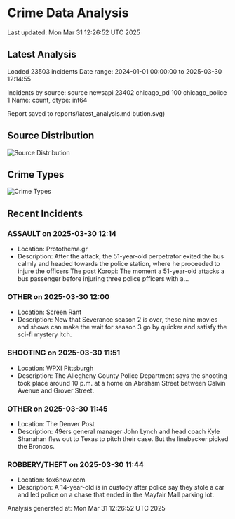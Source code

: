 # Crime Data Analysis
Last updated: Mon Mar 31 12:26:52 UTC 2025

## Latest Analysis

Loaded 23503 incidents
Date range: 2024-01-01 00:00:00 to 2025-03-30 12:14:55

Incidents by source:
source
newsapi           23402
chicago_pd          100
chicago_police        1
Name: count, dtype: int64

Report saved to reports/latest_analysis.md
bution.svg)

## Source Distribution
![Source Distribution](images/source_distribution.svg)

## Crime Types
![Crime Types](images/crime_types.svg)

## Recent Incidents

### ASSAULT on 2025-03-30 12:14
- Location: Protothema.gr
- Description: After the attack, the 51-year-old perpetrator exited the bus calmly and headed towards the police station, where he proceeded to injure the officers
The post Koropi: The moment a 51-year-old attacks a bus passenger before injuring three police pfficers with a…


### OTHER on 2025-03-30 12:00
- Location: Screen Rant
- Description: Now that Severance season 2 is over, these nine movies and shows can make the wait for season 3 go by quicker and satisfy the sci-fi mystery itch.


### SHOOTING on 2025-03-30 11:51
- Location: WPXI Pittsburgh
- Description: The Allegheny County Police Department says the shooting took place around 10 p.m. at a home on Abraham Street between Calvin Avenue and Grover Street.


### OTHER on 2025-03-30 11:45
- Location: The Denver Post
- Description: 49ers general manager John Lynch and head coach Kyle Shanahan flew out to Texas to pitch their case. But the linebacker picked the Broncos.


### ROBBERY/THEFT on 2025-03-30 11:44
- Location: fox6now.com
- Description: A 14-year-old is in custody after police say they stole a car and led police on a chase that ended in the Mayfair Mall parking lot.

Analysis generated at: Mon Mar 31 12:26:52 UTC 2025
